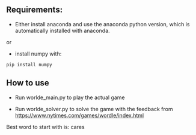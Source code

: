 ## Requirements:

- Either install anaconda and use the anaconda python version, which is automatically installed with anaconda.

or

- install numpy with:

```
pip install numpy
```

## How to use

- Run worlde_main.py to play the actual game

- Run worlde_solver.py to solve the game with the feedback from https://www.nytimes.com/games/wordle/index.html

Best word to start with is:
cares